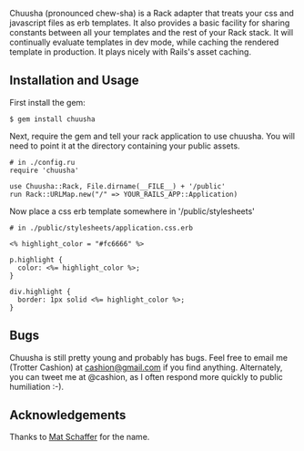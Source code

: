 Chuusha (pronounced chew-sha) is a Rack adapter that treats your css and javascript files as erb
templates. It also provides a basic facility for sharing constants between all
your templates and the rest of your Rack stack. It will continually evaluate
templates in dev mode, while caching the rendered template in production. It
plays nicely with Rails's asset caching.

Installation and Usage
----------------------

First install the gem:

    $ gem install chuusha

Next, require the gem and tell your rack application to use chuusha. You will
need to point it at the directory containing your public assets.

    # in ./config.ru
    require 'chuusha'

    use Chuusha::Rack, File.dirname(__FILE__) + '/public'
    run Rack::URLMap.new("/" => YOUR_RAILS_APP::Application)

Now place a css erb template somewhere in '/public/stylesheets'

    # in ./public/stylesheets/application.css.erb

    <% highlight_color = "#fc6666" %>

    p.highlight {
      color: <%= highlight_color %>;
    }

    div.highlight {
      border: 1px solid <%= highlight_color %>;
    }

Bugs
----

Chuusha is still pretty young and probably has bugs. Feel free to email me
(Trotter Cashion) at cashion@gmail.com if you find anything. Alternately, you
can tweet me at @cashion, as I often respond more quickly to public humiliation
:-).

Acknowledgements
----------------

Thanks to [Mat Schaffer](http://matschaffer.com) for the name.
